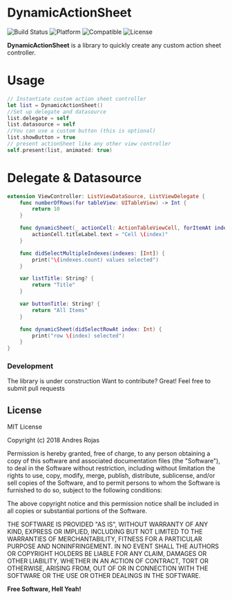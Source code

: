 # DynamicActionSheet

![Build Status](https://travis-ci.org/joemccann/dillinger.svg?branch=master) ![Platform](https://img.shields.io/badge/platform-iOS-blue.svg?style=flat) ![Compatible](https://img.shields.io/badge/swift4-compatible-4BC51D.svg?style=flat) ![License](http://img.shields.io/badge/license-MIT-blue.svg?style=flat)

**DynamicActionSheet** is a library to quickly create any custom action sheet controller.

# Usage

```swift
// Instantiate custom action sheet controller
let list = DynamicActionSheet()
//Set up delegate and datasource
list.delegate = self
list.datasource = self
//You can use a custom button (this is optional)
list.showButton = true
// present actionSheet like any other view controller
self.present(list, animated: true)
```

# Delegate & Datasource
```swift
extension ViewController: ListViewDataSource, ListViewDelegate {
    func numberOfRows(for tableView: UITableView) -> Int {
        return 10
    }

    func dynamicSheet(_ actionCell: ActionTableViewCell, forItemAt index: Int) {
        actionCell.titleLabel.text = "Cell \(index)"
    }

    func didSelectMultipleIndexes(indexes: [Int]) {
        print("\(indexes.count) values selected")
    }

    var listTitle: String? {
        return "Title"
    }

    var buttonTitle: String? {
        return "All Items"
    }

    func dynamicSheet(didSelectRowAt index: Int) {
        print("row \(index) selected")
    }
}
```

### Development
The library is under construction
Want to contribute? Great! Feel free to submit pull requests


License
----

MIT License

Copyright (c) 2018 Andres Rojas

Permission is hereby granted, free of charge, to any person obtaining a copy
of this software and associated documentation files (the "Software"), to deal
in the Software without restriction, including without limitation the rights
to use, copy, modify, merge, publish, distribute, sublicense, and/or sell
copies of the Software, and to permit persons to whom the Software is
furnished to do so, subject to the following conditions:

The above copyright notice and this permission notice shall be included in all
copies or substantial portions of the Software.

THE SOFTWARE IS PROVIDED "AS IS", WITHOUT WARRANTY OF ANY KIND, EXPRESS OR
IMPLIED, INCLUDING BUT NOT LIMITED TO THE WARRANTIES OF MERCHANTABILITY,
FITNESS FOR A PARTICULAR PURPOSE AND NONINFRINGEMENT. IN NO EVENT SHALL THE
AUTHORS OR COPYRIGHT HOLDERS BE LIABLE FOR ANY CLAIM, DAMAGES OR OTHER
LIABILITY, WHETHER IN AN ACTION OF CONTRACT, TORT OR OTHERWISE, ARISING FROM,
OUT OF OR IN CONNECTION WITH THE SOFTWARE OR THE USE OR OTHER DEALINGS IN THE
SOFTWARE.


**Free Software, Hell Yeah!**


   
